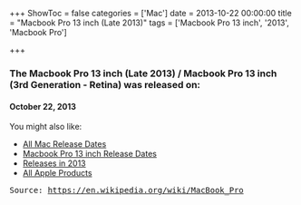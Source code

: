 +++
ShowToc = false
categories = ['Mac']
date = 2013-10-22 00:00:00
title = "Macbook Pro 13 inch (Late 2013)"
tags = ['Macbook Pro 13 inch', '2013', 'Macbook Pro']

+++

### The Macbook Pro 13 inch (Late 2013) / Macbook Pro 13 inch (3rd Generation - Retina) was released on: 
#### October 22, 2013


<!--more-->


    
You might also like:

- [All Mac Release Dates](https://AppleReleaseDate.com/categories/mac/)
- [Macbook Pro 13 inch Release Dates](https://AppleReleaseDate.com/tags/macbook-pro-13-inch/)
- [Releases in 2013](https://AppleReleaseDate.com/tags/2013/)
- [All Apple Products](https://AppleReleaseDate.com/categories/)



<kbd> Source: https://en.wikipedia.org/wiki/MacBook_Pro</kbd>

